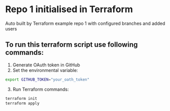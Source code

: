 # Repo 1 initialised in Terraform
Auto built by Terraform example repo 1 with configured branches and added users
## To run this terraform script use following commands:
1. Generate OAuth token in GitHub
2. Set the environmental variable:
```bash
export GITHUB_TOKEN="your_oath_token"
```
3. Run Terraform commands:
```bash
terraform init
terraform apply
```